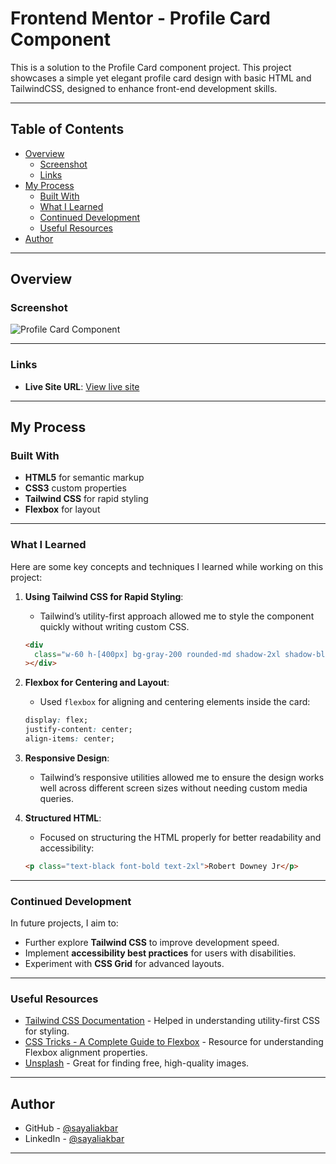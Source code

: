 # Frontend Mentor - Profile Card Component

This is a solution to the Profile Card component project. This project showcases a simple yet elegant profile card design with basic HTML and TailwindCSS, designed to enhance front-end development skills.

---

## Table of Contents

- [Overview](#overview)
  - [Screenshot](#screenshot)
  - [Links](#links)
- [My Process](#my-process)
  - [Built With](#built-with)
  - [What I Learned](#what-i-learned)
  - [Continued Development](#continued-development)
  - [Useful Resources](#useful-resources)
- [Author](#author)

---

## Overview

### Screenshot

![Profile Card Component](https://github.com/user-attachments/assets/0a43887e-81aa-4a6c-85c7-9103093edb71)

---

### Links

- **Live Site URL**: [View live site](https://rabid-balloon.surge.sh/)

---

## My Process

### Built With

- **HTML5** for semantic markup
- **CSS3** custom properties
- **Tailwind CSS** for rapid styling
- **Flexbox** for layout

---

### What I Learned

Here are some key concepts and techniques I learned while working on this project:

1. **Using Tailwind CSS for Rapid Styling**:

   - Tailwind’s utility-first approach allowed me to style the component quickly without writing custom CSS.

   ```html
   <div
     class="w-60 h-[400px] bg-gray-200 rounded-md shadow-2xl shadow-black border-2 border-black"
   ></div>
   ```

2. **Flexbox for Centering and Layout**:

   - Used `flexbox` for aligning and centering elements inside the card:

   ```css
   display: flex;
   justify-content: center;
   align-items: center;
   ```

3. **Responsive Design**:

   - Tailwind’s responsive utilities allowed me to ensure the design works well across different screen sizes without needing custom media queries.

4. **Structured HTML**:
   - Focused on structuring the HTML properly for better readability and accessibility:
   ```html
   <p class="text-black font-bold text-2xl">Robert Downey Jr</p>
   ```

---

### Continued Development

In future projects, I aim to:

- Further explore **Tailwind CSS** to improve development speed.
- Implement **accessibility best practices** for users with disabilities.
- Experiment with **CSS Grid** for advanced layouts.

---

### Useful Resources

- [Tailwind CSS Documentation](https://tailwindcss.com/docs) - Helped in understanding utility-first CSS for styling.
- [CSS Tricks - A Complete Guide to Flexbox](https://css-tricks.com/snippets/css/a-guide-to-flexbox/) - Resource for understanding Flexbox alignment properties.
- [Unsplash](https://unsplash.com/) - Great for finding free, high-quality images.

---

## Author

- GitHub - [@sayaliakbar](https://github.com/sayaliakbar/)
- LinkedIn - [@sayaliakbar](https://linkedin.com/in/sayaliakbar)

---

